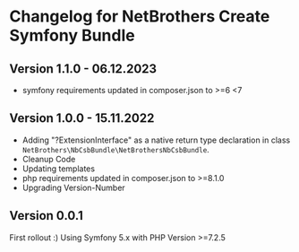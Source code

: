 Changelog for NetBrothers Create Symfony Bundle
===================================

Version 1.1.0 - 06.12.2023
----------------------------------
- symfony requirements updated in composer.json to >=6 <7

Version 1.0.0 - 15.11.2022
----------------------------------
- Adding "?ExtensionInterface" as a native return type declaration in class `NetBrothers\NbCsbBundle\NetBrothersNbCsbBundle`.
- Cleanup Code
- Updating templates
- php requirements updated in composer.json to >=8.1.0
- Upgrading Version-Number


Version 0.0.1
----------------------------------
First rollout :)
Using Symfony 5.x with PHP Version >=7.2.5
